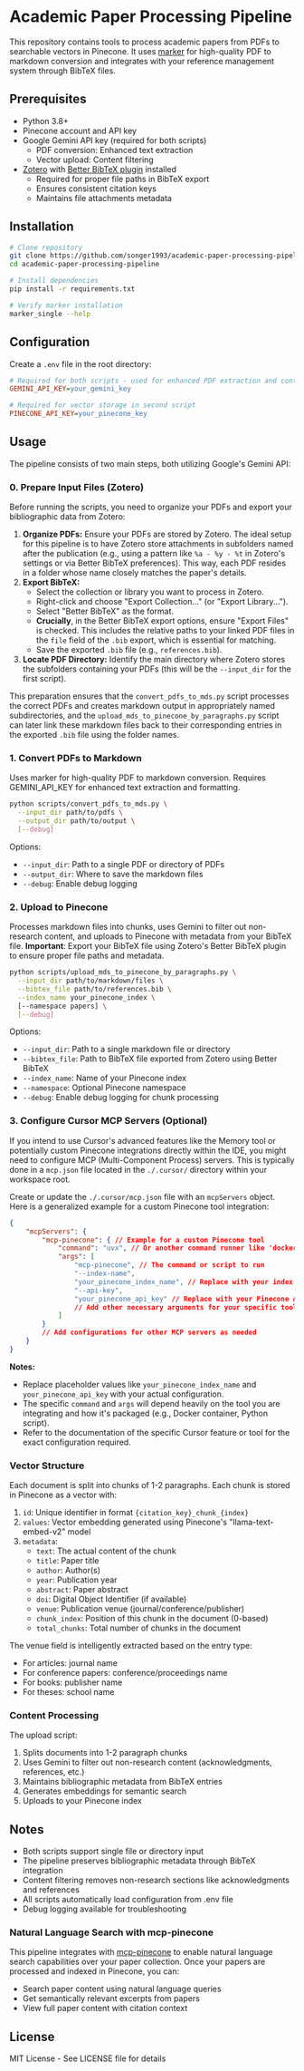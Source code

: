 # Academic Paper Processing Pipeline

This repository contains tools to process academic papers from PDFs to searchable vectors in Pinecone. It uses [marker](https://github.com/VikParuchuri/marker) for high-quality PDF to markdown conversion and integrates with your reference management system through BibTeX files.

## Prerequisites

- Python 3.8+
- Pinecone account and API key
- Google Gemini API key (required for both scripts)
  - PDF conversion: Enhanced text extraction
  - Vector upload: Content filtering
- [Zotero](https://www.zotero.org/) with [Better BibTeX plugin](https://retorque.re/zotero-better-bibtex/) installed
  - Required for proper file paths in BibTeX export
  - Ensures consistent citation keys
  - Maintains file attachments metadata

## Installation

```bash
# Clone repository
git clone https://github.com/songer1993/academic-paper-processing-pipeline
cd academic-paper-processing-pipeline

# Install dependencies
pip install -r requirements.txt

# Verify marker installation
marker_single --help
```

## Configuration

Create a `.env` file in the root directory:
```ini
# Required for both scripts - used for enhanced PDF extraction and content filtering
GEMINI_API_KEY=your_gemini_key

# Required for vector storage in second script
PINECONE_API_KEY=your_pinecone_key
```

## Usage

The pipeline consists of two main steps, both utilizing Google's Gemini API:

### 0. Prepare Input Files (Zotero)

Before running the scripts, you need to organize your PDFs and export your bibliographic data from Zotero:

1.  **Organize PDFs:** Ensure your PDFs are stored by Zotero. The ideal setup for this pipeline is to have Zotero store attachments in subfolders named after the publication (e.g., using a pattern like `%a - %y - %t` in Zotero's settings or via Better BibTeX preferences). This way, each PDF resides in a folder whose name closely matches the paper's details.
2.  **Export BibTeX:**
    *   Select the collection or library you want to process in Zotero.
    *   Right-click and choose "Export Collection..." (or "Export Library...").
    *   Select "Better BibTeX" as the format.
    *   **Crucially**, in the Better BibTeX export options, ensure "Export Files" is checked. This includes the relative paths to your linked PDF files in the `file` field of the `.bib` export, which is essential for matching.
    *   Save the exported `.bib` file (e.g., `references.bib`).
3.  **Locate PDF Directory:** Identify the main directory where Zotero stores the subfolders containing your PDFs (this will be the `--input_dir` for the first script).

This preparation ensures that the `convert_pdfs_to_mds.py` script processes the correct PDFs and creates markdown output in appropriately named subdirectories, and the `upload_mds_to_pinecone_by_paragraphs.py` script can later link these markdown files back to their corresponding entries in the exported `.bib` file using the folder names.

### 1. Convert PDFs to Markdown

Uses marker for high-quality PDF to markdown conversion. Requires GEMINI_API_KEY for enhanced text extraction and formatting.

```bash
python scripts/convert_pdfs_to_mds.py \
  --input_dir path/to/pdfs \
  --output_dir path/to/output \
  [--debug]
```

Options:
- `--input_dir`: Path to a single PDF or directory of PDFs
- `--output_dir`: Where to save the markdown files
- `--debug`: Enable debug logging

### 2. Upload to Pinecone

Processes markdown files into chunks, uses Gemini to filter out non-research content, and uploads to Pinecone with metadata from your BibTeX file. **Important**: Export your BibTeX file using Zotero's Better BibTeX plugin to ensure proper file paths and metadata.

```bash
python scripts/upload_mds_to_pinecone_by_paragraphs.py \
  --input_dir path/to/markdown/files \
  --bibtex_file path/to/references.bib \
  --index_name your_pinecone_index \
  [--namespace papers] \
  [--debug]
```

Options:
- `--input_dir`: Path to a single markdown file or directory
- `--bibtex_file`: Path to BibTeX file exported from Zotero using Better BibTeX
- `--index_name`: Name of your Pinecone index
- `--namespace`: Optional Pinecone namespace
- `--debug`: Enable debug logging for chunk processing

### 3. Configure Cursor MCP Servers (Optional)

If you intend to use Cursor's advanced features like the Memory tool or potentially custom Pinecone integrations directly within the IDE, you might need to configure MCP (Multi-Component Process) servers. This is typically done in a `mcp.json` file located in the `./.cursor/` directory within your workspace root.

Create or update the `./.cursor/mcp.json` file with an `mcpServers` object. Here is a generalized example for a custom Pinecone tool integration:

```json
{
    "mcpServers": {
        "mcp-pinecone": { // Example for a custom Pinecone tool 
            "command": "uvx", // Or another command runner like 'docker', 'python', etc.
            "args": [
                "mcp-pinecone", // The command or script to run
                "--index-name",
                "your_pinecone_index_name", // Replace with your index name
                "--api-key",
                "your_pinecone_api_key" // Replace with your Pinecone API key
                // Add other necessary arguments for your specific tool
            ]
        }
        // Add configurations for other MCP servers as needed
    }
}
```

**Notes:**

*   Replace placeholder values like `your_pinecone_index_name` and `your_pinecone_api_key` with your actual configuration.
*   The specific `command` and `args` will depend heavily on the tool you are integrating and how it's packaged (e.g., Docker container, Python script).
*   Refer to the documentation of the specific Cursor feature or tool for the exact configuration required.

### Vector Structure

Each document is split into chunks of 1-2 paragraphs. Each chunk is stored in Pinecone as a vector with:

1. `id`: Unique identifier in format `{citation_key}_chunk_{index}`
2. `values`: Vector embedding generated using Pinecone's "llama-text-embed-v2" model
3. `metadata`:
   - `text`: The actual content of the chunk
   - `title`: Paper title
   - `author`: Author(s)
   - `year`: Publication year
   - `abstract`: Paper abstract
   - `doi`: Digital Object Identifier (if available)
   - `venue`: Publication venue (journal/conference/publisher)
   - `chunk_index`: Position of this chunk in the document (0-based)
   - `total_chunks`: Total number of chunks in the document

The venue field is intelligently extracted based on the entry type:
- For articles: journal name
- For conference papers: conference/proceedings name
- For books: publisher name
- For theses: school name

### Content Processing

The upload script:
1. Splits documents into 1-2 paragraph chunks
2. Uses Gemini to filter out non-research content (acknowledgments, references, etc.)
3. Maintains bibliographic metadata from BibTeX entries
4. Generates embeddings for semantic search
5. Uploads to your Pinecone index

## Notes

- Both scripts support single file or directory input
- The pipeline preserves bibliographic metadata through BibTeX integration
- Content filtering removes non-research sections like acknowledgments and references
- All scripts automatically load configuration from .env file
- Debug logging available for troubleshooting

### Natural Language Search with mcp-pinecone

This pipeline integrates with [mcp-pinecone](https://github.com/sirmews/mcp-pinecone) to enable natural language search capabilities over your paper collection. Once your papers are processed and indexed in Pinecone, you can:

- Search paper content using natural language queries
- Get semantically relevant excerpts from papers
- View full paper content with citation context

## License

MIT License - See LICENSE file for details 
